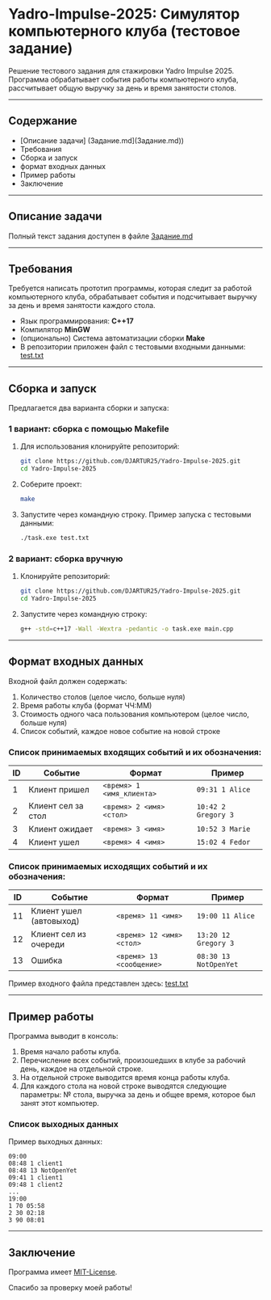 # Yadro-Impulse-2025: Симулятор компьютерного клуба (тестовое задание)

Решение тестового задания для стажировки Yadro Impulse 2025.
Программа обрабатывает события работы компьютерного клуба, рассчитывает общую выручку за день и время занятости столов.

---

## Содержание
- [Описание задачи] (Задание.md](Задание.md))
- Требования
- Сборка и запуск
- формат входных данных
- Пример работы
- Заключение

---

## Описание задачи
Полный текст задания доступен в файле [Задание.md](Задание.md)

---

## Требования
Требуется написать прототип программы, которая следит за работой компьютерного клуба, обрабатывает события и подсчитывает выручку за день и время занятости каждого стола.
- Язык программирования: **C++17**
- Компилятор **MinGW**
- (опционально) Система автоматизации сборки **Make**
- В репозитории приложен файл с тестовыми входными данными: [test.txt](test.txt)

---
## Сборка и запуск

Предлагается два варианта сборки и запуска:
### 1 вариант: сборка с помощью Makefile
1) Для использования клонируйте репозиторий:
    ```bash
    git clone https://github.com/DJARTUR25/Yadro-Impulse-2025.git
    cd Yadro-Impulse-2025
    ```
2) Соберите проект:
    ```bash
    make
    ```
3) Запустите через командную строку. Пример запуска с тестовыми данными:
    ```bash
    ./task.exe test.txt
    ```

### 2 вариант: сборка вручную
1) Клонируйте репозиторий:
    ```bash
    git clone https://github.com/DJARTUR25/Yadro-Impulse-2025.git
    cd Yadro-Impulse-2025
    ```
2) Запустите через командную строку:
   ```bash
   g++ -std=c++17 -Wall -Wextra -pedantic -o task.exe main.cpp
   ```
---
## Формат входных данных

Входной файл должен содержать:
1. Количество столов (целое число, больше нуля)
2. Время работы клуба (формат ЧЧ:ММ)
3. Стоимость одного часа пользования компьютером (целое число, больше нуля)
4. Список событий, каждое новое событие на новой строке

### Список принимаемых входящих событий и их обозначения:
| ID  | Событие                  | Формат                     | Пример                     |
|-----|--------------------------|----------------------------|----------------------------|
| 1   | Клиент пришел            | `<время> 1 <имя_клиента>`  | `09:31 1 Alice`            |
| 2   | Клиент сел за стол       | `<время> 2 <имя> <стол>`   | `10:42 2 Gregory 3`        |
| 3   | Клиент ожидает           | `<время> 3 <имя>`          | `10:52 3 Marie`            |
| 4   | Клиент ушел              | `<время> 4 <имя>`          | `15:02 4 Fedor`            |

### Список принимаемых исходящих событий и их обозначения:

| ID  | Событие                  | Формат                     | Пример                     |
|-----|--------------------------|----------------------------|----------------------------|
| 11  | Клиент ушел (автовыход)  | `<время> 11 <имя>`         | `19:00 11 Alice`           |
| 12  | Клиент сел из очереди    | `<время> 12 <имя> <стол>`  | `13:20 12 Gregory 3`       |
| 13  | Ошибка                   | `<время> 13 <сообщение>`   | `08:30 13 NotOpenYet`      |


Пример входного файла представлен здесь: [test.txt](test.txt)

---

## Пример работы

Программа выводит в консоль:
1. Время начало работы клуба.
2. Перечисление всех событий, произошедших в клубе за рабочий день, каждое на отдельной строке.
3. На отдельной строке выводится время конца работы клуба.
4. Для каждого стола на новой строке выводятся следующие параметры: № стола, выручка за день и общее время, которое был занят этот компьютер.

### Список выходных данных

Пример выходных данных:

```
09:00
08:48 1 client1
08:48 13 NotOpenYet
09:41 1 client1
09:48 1 client2
...
19:00
1 70 05:58
2 30 02:18
3 90 08:01
```

---
## Заключение

Программа имеет [MIT-License](#LICENSE.md).

Спасибо за проверку моей работы!


